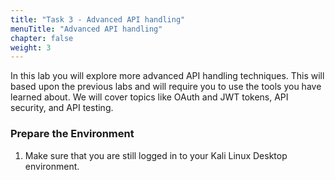 ```yaml
---
title: "Task 3 - Advanced API handling"
menuTitle: "Advanced API handling"
chapter: false
weight: 3
---
```

In this lab you will explore more advanced API handling techniques. This will based upon the previous labs and will require you to use the tools you have learned about.
We will cover topics like OAuth and JWT tokens, API security, and API testing.

### Prepare the Environment
1. Make sure that you are still logged in to your Kali Linux Desktop environment.